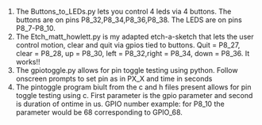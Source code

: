 1. The Buttons_to_LEDs.py lets you control 4 leds via 4 buttons. The buttons are on pins P8_32,P8_34,P8_36,P8_38. The LEDS are on pins P8_7-P8_10.
2. The Etch_matt_howlett.py is my adapted etch-a-sketch that lets the user control motion, clear and quit via gpios tied to buttons.
Quit = P8_27, clear = P8_28, up = P8_30, left = P8_32,right = P8_34, down = P8_36. It works!!
3. The gpiotoggle.py allows for pin toggle testing using python. Follow onscreen prompts to set pin as in PX_X and time in seconds
4. The pintoggle program biult from the c and h files present allows for pin toggle testing using c. First parameter is the gpio parameter and second is duration of ontime in us. GPIO number example: for P8_10 the parameter would be 68 corresponding to GPIO_68. 
